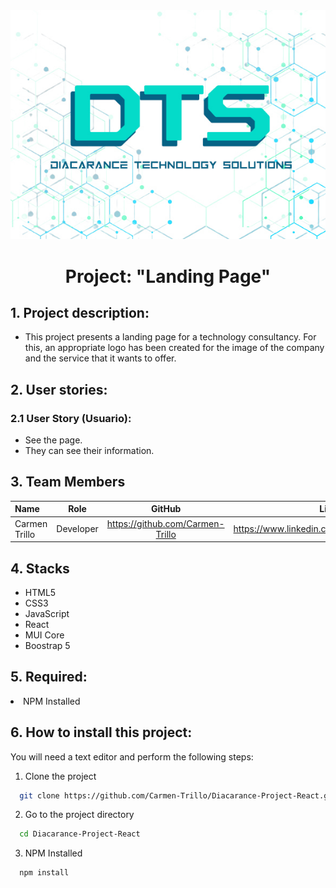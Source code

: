<div align="center">
<img style="width:250px, margin:12px" src="src/assets/img/logo/logo dts.jpg"  alt="Diacarance Technology Solution Logo"/>
</div>
  
<h1 align="center">Project: "Landing Page"</h1>

<h2>1. Project description:</h2>
<ul>
<li>This project presents a landing page for a technology consultancy. For this, an appropriate logo has been created for the image of the company and the service that it wants to offer.</li>
</ul>

<h2>2. User stories:</h2>

<h3>2.1 User Story (Usuario):</h3>
<ul>
<li>See the page.</li>
<li>They can see their information.</li>
</ul>

## 3. Team Members

| Name | Role | GitHub | Likedin |
| :--- | :---: | :---: |:---: |
| Carmen Trillo | Developer | https://github.com/Carmen-Trillo | https://www.linkedin.com/in/carmentrillonavarro/ |


<h2>4. Stacks</h2>
<ul>
<li>HTML5</li>
<li>CSS3</li>
<li>JavaScript</li>
<li>React</li>
<li>MUI Core</li>
<li>Boostrap 5</li>
</ul>

<h2>5. Required:</h2>
<li>NPM Installed</li>

<h2>6. How to install this project:</h2>

You will need a text editor and perform the following steps:

1. Clone the project
```bash
  git clone https://github.com/Carmen-Trillo/Diacarance-Project-React.git
```

2. Go to the project directory
```bash
  cd Diacarance-Project-React
```

3. NPM Installed
```bash
  npm install
```


